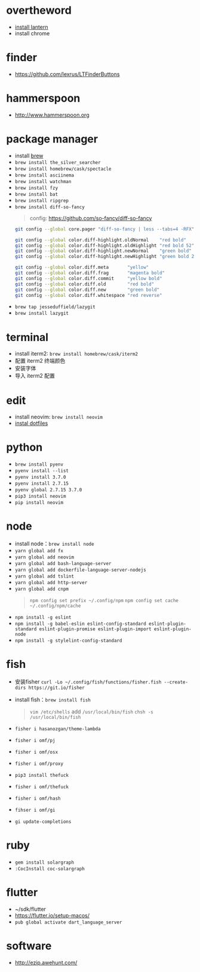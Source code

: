 # overtheword

- [install lantern](https://github.com/getlantern/download/wiki)
- install chrome

# finder

- https://github.com/lexrus/LTFinderButtons

# hammerspoon

- http://www.hammerspoon.org

# package manager

- install [ brew ](https://brew.sh)
- `brew install the_silver_searcher`
- `brew install homebrew/cask/spectacle`
- `brew install asciinema`
- `brew install watchman`
- `brew install fzy`
- `brew install bat`
- `brew install ripgrep`
- `brew install diff-so-fancy`
  > config: https://github.com/so-fancy/diff-so-fancy
  ```bash
  git config --global core.pager "diff-so-fancy | less --tabs=4 -RFX"

  git config --global color.diff-highlight.oldNormal    "red bold"
  git config --global color.diff-highlight.oldHighlight "red bold 52"
  git config --global color.diff-highlight.newNormal    "green bold"
  git config --global color.diff-highlight.newHighlight "green bold 22"

  git config --global color.diff.meta       "yellow"
  git config --global color.diff.frag       "magenta bold"
  git config --global color.diff.commit     "yellow bold"
  git config --global color.diff.old        "red bold"
  git config --global color.diff.new        "green bold"
  git config --global color.diff.whitespace "red reverse"
  ```
- `brew tap jesseduffield/lazygit`
- `brew install lazygit`

# terminal

- install iterm2: `brew install homebrew/cask/iterm2`
- 配置 iterm2 终端颜色
- 安装字体
- 导入 iterm2 配置

# edit

- install neovim: `brew install neovim`
- [instal dotfiles](https://github.com/iamcco/dotfiles)

# python

- `brew install pyenv`
- `pyenv install --list`
- `pyenv install 3.7.0`
- `pyenv install 2.7.15`
- `pyenv global 2.7.15 3.7.0`
- `pip3 install neovim`
- `pip install neovim`

# node

- install node：`brew install node`
- `yarn global add fx`
- `yarn global add neovim`
- `yarn global add bash-language-server`
- `yarn global add dockerfile-language-server-nodejs`
- `yarn global add tslint`
- `yarn global add http-server`
- `yarn global add cnpm`
  > `npm config set prefix ~/.config/npm`
  > `npm config set cache ~/.config/npm/cache`
- `npm install -g eslint`
- `npm install -g babel-eslin eslint-config-standard eslint-plugin-standard eslint-plugin-promise eslint-plugin-import eslint-plugin-node`
- `npm install -g stylelint-config-standard`

# fish
- 安装fisher
`curl -Lo ~/.config/fish/functions/fisher.fish --create-dirs https://git.io/fisher`

- install fish：`brew install fish`
  > `vim /etc/shells`
  > add `/usr/local/bin/fish`
  > `chsh -s /usr/local/bin/fish`
- `fisher i hasanozgan/theme-lambda`
- `fisher i omf/pj`
- `fisher i omf/osx`
- `fisher i omf/proxy`
- `pip3 install thefuck`
- `fisher i omf/thefuck`
- `fisher i omf/hash`
- `fihser i omf/gi`
- `gi update-completions`

# ruby

- `gem install solargraph`
- `:CocInstall coc-solargraph`

# flutter

- ~/sdk/flutter
- https://flutter.io/setup-macos/
- `pub global activate dart_language_server`

# software

- http://ezip.awehunt.com/
